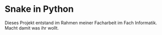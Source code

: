 # Snake in Python
Dieses Projekt entstand im Rahmen meiner Facharbeit im Fach Informatik.
Macht damit was ihr wollt.
